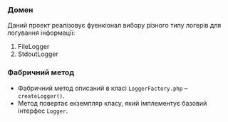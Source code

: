 ### Домен

Даний проект реалізовує фуенкіонал вибору різного типу логерів для логування інформації:
1. FileLogger
2. StdoutLogger

### Фабричний метод

- Фабричний метод описаний в класі `LoggerFactory.php` – `createLogger()`.
- Метод повертає екземпляр класу, який імплементує базовий інтерфес `Logger`.